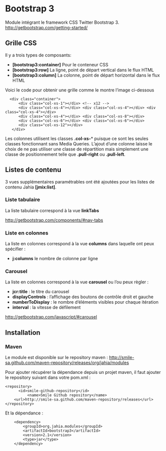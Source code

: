 Bootstrap 3
===========

Module intégrant le framework CSS Twitter Bootstrap 3.
http://getbootstrap.com/getting-started/

Grille CSS
----------

Il y a trois types de composants:

-   **[bootstrap3:container]** Pour le conteneur CSS
-   **[bootstrap3:row]** La ligne, point de départ vertical dans le flux HTML
-   **[bootstrap3:column]** La colonne, point de départ horizontal dans le flux HTML

Voici le code pour obtenir une grille comme le montre l’image ci-dessous

      <div class="container">
          <div class="col-xs-1"></div> <!-- x12 -->
          <div class="col-xs-4"></div> <div class="col-xs-4"></div> <div class="col-xs-4"></div>
          <div class="col-xs-4"></div> <div class="col-xs-8"></div>
          <div class="col-xs-6"></div> <div class="col-xs-6"></div>
          <div class="col-xs-12"></div>
       </div>

Les colonnes utilisent les classes **.col-xs-*** puisque ce sont les seules classes fonctionnant sans Media Queries.
L’ajout d’une colonne laisse le choix de ne pas utiliser une classe de répartition mais simplement une classe de positionnement telle que **.pull-right** ou **.pull-left**.

Listes de contenu
-----------------

3 vues supplémentaires paramétrables ont été ajoutées pour les listes de contenu Jahia **[jmix:list]**.

### Liste tabulaire

La liste tabulaire correspond à la vue **linkTabs**

http://getbootstrap.com/components/#nav-tabs

### Liste en colonnes

La liste en colonnes correspond à la vue **columns** dans laquelle ont peux spécifier :

-   **j:columns** le nombre de colonne par ligne

### Carousel

La liste en colonnes correspond à la vue **carousel** ou l’ou peux règler :

-   **jcr:title** : le titre du carousel
-   **displayControls** : l’affichage des boutons de contrôle droit et gauche
-   **numberToDisplay** : le nombre d‘éléments visibles pour chaque itération
-   **interval** : la vitesse de défilement

http://getbootstrap.com/javascript/#carousel


Installation
------------

### Maven
Le module est disponible sur le repository maven :
http://smile-sa.github.com/maven-repository/releases/org/jahia/modules


Pour ajouter récupérer la dépendance depuis un projet maven, il faut ajouter le repository suivant dans votre pom.xml :

    <repository>
          <id>smile-github-repository</id>
              <name>Smile Github repository</name>
        <url>http://smile-sa.github.com/maven-repository/releases</url>
    </repository>

Et la dépendance :

        <dependency>
            <groupId>org.jahia.modules</groupId>
            <artifactId>bootstrap3</artifactId>
            <version>2.1</version>
            <type>jar</type>
        </dependency>
        

    
